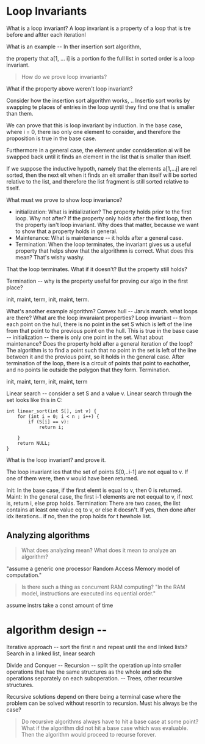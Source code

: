 # Loop Invariants

What is a loop invariant?
A loop invariant is a property of a loop that is tre before and aftter each iterationl

What is an example -- In ther insertion sort algorithm, 

the property that a[1, ... i] is a portion fo the full list in sorted order is a loop invariant.

> How do we prove loop invariants?

What if the property above weren't loop invariant?

Consider how the insertion sort algorithm works, ..
Insertio sort works by swapping te places of entries in the loop uyntil they find one that is smaller than them.

We can prove that this is loop invariant by induction. In the base case, where i = 0, there iso only one element to consider, and therefore the proposition is true in the base case.

Furthermore in a general case, the element under consideration ai will be swapped back until it finds an element in the list that is smaller than itself.

If we suppose the inductive hypoth, namely that the elements a[1,...j] are rel sorted, then the next elt when it finds an elt smaller than itself will be sorted relative to the list, and therefore the list fragment is still sorted relative to tiself.

What must we prove to show loop invariance?

- initialization: What is initialization? The property holds prior to the first loop. Why not after? If the property only holds after the first loop, then the property isn't loop invariant. Why does that matter, because we want to show that a property holds in general.
- Maintenance: What is maintenance -- it holds after a general case.
- Termination: When the loop terminates, the invariant gives us a useful property that helps show that the algorithmn is correct. What does this mean? That's wishy washy.

That the loop terminates. What if it doesn't? But the property still holds? 

Termination -- why is the property useful for proving our algo in the first place?

init, maint, term, init, maint, term.

What's another example algorithm?
Convex hull -- Jarvis march. what loops are there? What are the loop invaraiant properties?
Loop invariant -- from each point on the hull, there is no point in the set S which is left of the line from that point to the previous point on the hull.
This is true in the base case -- initialization -- there is only one point in the set.
What about maintenance? Does the property hold after a general iteration of the loop?
The algorithm is to find a point such that no point in the set is left of the line between it and the previous point, so it holds in the general case.
After termination of the loop, there is a circuit of points that point to eachother, and no points lie outside the polygon that they form. Termination.

init, maint, term, init, maint, term

Linear search -- consider a set S and a value v. Linear search through the set looks like this in C:
```
int linear_sort(int S[], int v) {
    for (int i = 0; i < n ; i++) {
        if (S[i] == v):
            return i;

    }
    return NULL;
}
```

What is the loop invariant? and prove it.

The loop invariant ios that the set of points S[0,..i-1] are not equal to v.
If one of them were, then v would have been returned.

Init: In the base case, if the first elemt is equal to v, then 0 is returned.
Maint:  In the general case, the first i-1 elements are not eequal to v, if next is, return i, else prop holds.
Termination: There are two cases, the list contains at least one value eq to v, or else it doesn't. If yes, then done after idx iterations.. if no, then the prop holds for t hewhole list.

## Analyzing algorithms

> What does analyzing mean? 
> What does it mean to analyze an algorithm?

"assume a generic one processor Random Access Memory model of computation."

> Is there such a thing as concurrent RAM computing?
"In the RAM model, instructions are executed ins equential order."

assume instrs take a const amount of time

# algorithm design --

Iterative approach -- sort the first n and repeat until the end
linked lists? Search in a linked list, linear search

Divide and Conquer -- Recursion -- split the operation up into smaller operations that hae the same structures as the whole and sdo the operations separately on each suboperation.
-- Trees, other recursive structures.

Recursive solutions depend on there being a terminal case where the problem can be solved without resortin to recursion. Must his always be the case?
> Do recursive algorithms always have to hit a base case at some point?
> What if the algorithm did not hit a base case which was evaluable. Then the algorithm would proceed to recurse forever.



